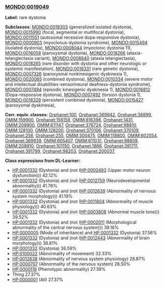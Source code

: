 
### [MONDO:0019049](http://purl.obolibrary.org/obo/MONDO_0019049)
**Label:** rare dystonia

**Subclasses:** [MONDO:0018303](http://purl.obolibrary.org/obo/MONDO_0018303) (generalized isolated dystonia), [MONDO:0015990](http://purl.obolibrary.org/obo/MONDO_0015990) (focal, segmental or multifocal dystonia), [MONDO:0011551](http://purl.obolibrary.org/obo/MONDO_0011551) (autosomal recessive dopa-responsive dystonia), [MONDO:0000903](http://purl.obolibrary.org/obo/MONDO_0000903) (myoclonus-dystonia syndrome), [MONDO:0015494](http://purl.obolibrary.org/obo/MONDO_0015494) (isolated dystonia), [MONDO:0008044](http://purl.obolibrary.org/obo/MONDO_0008044) (myoclonic dystonia 11), [MONDO:0016058](http://purl.obolibrary.org/obo/MONDO_0016058) (paroxysmal dystonia), [MONDO:0018266](http://purl.obolibrary.org/obo/MONDO_0018266) (ataxia-telangiectasia variant), [MONDO:0008840](http://purl.obolibrary.org/obo/MONDO_0008840) (ataxia telangiectasia), [MONDO:0018265](http://purl.obolibrary.org/obo/MONDO_0018265) (rare disorder with dystonia and other neurologic or systemic manifestation), [MONDO:0018331](http://purl.obolibrary.org/obo/MONDO_0018331) (rare genetic dystonia), [MONDO:0007326](http://purl.obolibrary.org/obo/MONDO_0007326) (paroxysmal nonkinesigenic dyskinesia 1), [MONDO:0020065](http://purl.obolibrary.org/obo/MONDO_0020065) (combined dystonia), [MONDO:0010334](http://purl.obolibrary.org/obo/MONDO_0010334) (severe motor and intellectual disabilities-sensorineural deafness-dystonia syndrome), [MONDO:0007494](http://purl.obolibrary.org/obo/MONDO_0007494) (episodic kinesigenic dyskinesia 1), [MONDO:0016812](http://purl.obolibrary.org/obo/MONDO_0016812) (Dopa-responsive dystonia), [MONDO:0007492](http://purl.obolibrary.org/obo/MONDO_0007492) (torsion dystonia 1), [MONDO:0018329](http://purl.obolibrary.org/obo/MONDO_0018329) (persistent combined dystonia), [MONDO:0015427](http://purl.obolibrary.org/obo/MONDO_0015427) (paroxysmal dyskinesia), 

**Corr. equiv. classes:** [Orphanet:100](http://www.orpha.net/ORDO/Orphanet_100), [Orphanet:369942](http://www.orpha.net/ORDO/Orphanet_369942), [Orphanet:36899](http://www.orpha.net/ORDO/Orphanet_36899), [OMIM:159900](http://purl.obolibrary.org/obo/OMIM_159900), [Orphanet:156159](http://www.orpha.net/ORDO/Orphanet_156159), [OMIM:616398](http://purl.obolibrary.org/obo/OMIM_616398), [Orphanet:1431](http://www.orpha.net/ORDO/Orphanet_1431), [OMIM:208900](http://purl.obolibrary.org/obo/OMIM_208900), [OMIM:611147](http://purl.obolibrary.org/obo/OMIM_611147), [Orphanet:376724](http://www.orpha.net/ORDO/Orphanet_376724), [Orphanet:98810](http://www.orpha.net/ORDO/Orphanet_98810), [OMIM:128100](http://purl.obolibrary.org/obo/OMIM_128100), [OMIM:128200](http://purl.obolibrary.org/obo/OMIM_128200), [Orphanet:370106](http://www.orpha.net/ORDO/Orphanet_370106), [Orphanet:370109](http://www.orpha.net/ORDO/Orphanet_370109), [Orphanet:256](http://www.orpha.net/ORDO/Orphanet_256), [Orphanet:255](http://www.orpha.net/ORDO/Orphanet_255), [OMIM:300475](http://purl.obolibrary.org/obo/OMIM_300475), [OMIM:118800](http://purl.obolibrary.org/obo/OMIM_118800), [OMIM:602554](http://purl.obolibrary.org/obo/OMIM_602554), [Orphanet:369939](http://www.orpha.net/ORDO/Orphanet_369939), [OMIM:605407](http://purl.obolibrary.org/obo/OMIM_605407), [OMIM:611031](http://purl.obolibrary.org/obo/OMIM_611031), [Orphanet:98809](http://www.orpha.net/ORDO/Orphanet_98809), [OMIM:208910](http://purl.obolibrary.org/obo/OMIM_208910), [Orphanet:101150](http://www.orpha.net/ORDO/Orphanet_101150), [Orphanet:1866](http://www.orpha.net/ORDO/Orphanet_1866), [Orphanet:391711](http://www.orpha.net/ORDO/Orphanet_391711), [Orphanet:391799](http://www.orpha.net/ORDO/Orphanet_391799), [Orphanet:98203](http://www.orpha.net/ORDO/Orphanet_98203), [Orphanet:200037](http://www.orpha.net/ORDO/Orphanet_200037), 

**Class expressions from DL-Learner:**

- [HP:0001332](http://purl.obolibrary.org/obo/HP_0001332) (Dystonia) and (not ([HP:0002493](http://purl.obolibrary.org/obo/HP_0002493) (Upper motor neuron dysfunction))) 42.12%
- [HP:0001332](http://purl.obolibrary.org/obo/HP_0001332) (Dystonia) and (not ([HP:0012759](http://purl.obolibrary.org/obo/HP_0012759) (Neurodevelopmental abnormality))) 41.78%
- [HP:0001332](http://purl.obolibrary.org/obo/HP_0001332) (Dystonia) and (not ([HP:0012639](http://purl.obolibrary.org/obo/HP_0012639) (Abnormality of nervous system morphology))) 41.19%
- [HP:0001332](http://purl.obolibrary.org/obo/HP_0001332) (Dystonia) and (not ([HP:0011804](http://purl.obolibrary.org/obo/HP_0011804) (Abnormality of muscle physiology))) 40.63%
- [HP:0001332](http://purl.obolibrary.org/obo/HP_0001332) (Dystonia) and (not ([HP:0003808](http://purl.obolibrary.org/obo/HP_0003808) (Abnormal muscle tone))) 39.52%
- [HP:0001332](http://purl.obolibrary.org/obo/HP_0001332) (Dystonia) and (not ([HP:0002011](http://purl.obolibrary.org/obo/HP_0002011) (Morphological abnormality of the central nervous system))) 39.16%
- [HP:0000005](http://purl.obolibrary.org/obo/HP_0000005) (Mode of inheritance) and [HP:0001332](http://purl.obolibrary.org/obo/HP_0001332) (Dystonia) 37.56%
- [HP:0001332](http://purl.obolibrary.org/obo/HP_0001332) (Dystonia) and (not ([HP:0012443](http://purl.obolibrary.org/obo/HP_0012443) (Abnormality of brain morphology))) 36.81%
- [HP:0001332](http://purl.obolibrary.org/obo/HP_0001332) (Dystonia) 36.59%
- [HP:0100022](http://purl.obolibrary.org/obo/HP_0100022) (Abnormality of movement) 32.33%
- [HP:0012638](http://purl.obolibrary.org/obo/HP_0012638) (Abnormality of nervous system physiology) 28.87%
- [HP:0000707](http://purl.obolibrary.org/obo/HP_0000707) (Abnormality of the nervous system) 28.50%
- [HP:0000118](http://purl.obolibrary.org/obo/HP_0000118) (Phenotypic abnormality) 27.39%
- Thing 27.37%
- [HP:0000001](http://purl.obolibrary.org/obo/HP_0000001) (All) 27.37%


